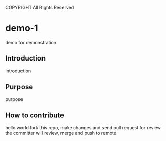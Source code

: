 COPYRIGHT All Rights Reserved
# demo-1
demo for demonstration

## Introduction
introduction

## Purpose
purpose

## How to contribute
hello world
fork this repo, make changes and send pull request for review
the committer will review, merge and push to remote
